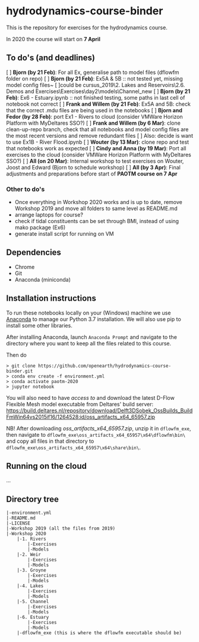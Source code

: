 # hydrodynamics-course-binder

This is the repository for exercises for the hydrodynamics course.

In 2020 the course will start on **7 April**

## To do's (and deadlines)
[ ] **Bjorn (by 21 Feb)**: For all Ex, generalise path to model files (dflowfm folder on repo)
[ ] **Bjorn (by 21 Feb)**: Ex5A & 5B :: not tested yet, missing model config files~
		[ ]could be cursus_2019\2. Lakes and Reservoirs\2.6. Demos and Exercises\Exercises\day2\models\Channel_new
[ ] **Bjorn (by 21 Feb)**: Ex6 - Estuary.ipynb :: not finished testing, some paths in last cell of notebook not correct
[ ] **Frank and Willem (by 21 Feb)**: Ex5A and 5B: check that the correct .mdu files are being used in the notebooks
[ ] **Bjorn and Fedor (by 28 Feb)**: port Ex1 - Rivers to cloud (consider VMWare Horizon Platform with MyDeltares SSO?)
[ ] **Frank and Willem (by 6 Mar)**: clone clean-up-repo branch, check that all notebooks and model config files are the most recent versions and remove redundant files
		[ ] Also: decide is want to use Ex1B - River Flood.ipynb
[ ] **Wouter (by 13 Mar)**: clone repo and test that notebooks work as expected
[ ] **Cindy and Anna (by 19 Mar)**: Port all exercises to the cloud (consider VMWare Horizon Platform with MyDeltares SSO?)
[ ] **All (on 20 Mar)**: Internal workshop to test exercises on Wouter, Joost and Edward (Bjorn to schedule workshop)
[ ] **All (by 3 Apr)**: Final adjustments and preparations before start of **PAOTM course on 7 Apr**

### Other to do's
* Once everything in Workshop 2020 works and is up to date, remove Workshop 2019 and move all folders to same level as README.md
* arrange laptops for course?
* check if tidal constituents can be set through BMI, instead of using mako package (Ex6)
* generate install script for running on VM

## Dependencies
* Chrome
* Git
* Anaconda (miniconda)

## Installation instructions
To run these notebooks locally on your (Windows) machine we use [Anaconda](https://repo.anaconda.com/archive/Anaconda3-2019.10-Windows-x86_64.exe) to manage our Python 3.7 installation. We will also use pip to install some other libraries.

After installing Anaconda, launch `Anaconda Prompt` and navigate to the directory where you want to keep all the files related to this course.

Then do
```
> git clone https://github.com/openearth/hydrodynamics-course-binder.git
> conda env create -f environment.yml 
> conda activate paotm-2020
> jupyter notebook
```

You will also need to have _access to_ and download the latest D-Flow Flexible Mesh model executable from Deltares' build server:
https://build.deltares.nl/repository/download/Delft3DSobek_OssBuilds_BuildFmWin64vs2015if16/1264528:id/oss_artifacts_x64_65957.zip   

NB! After downloading _oss_artifacts_x64_65957.zip_, unzip it in `dflowfm_exe`, then navigate to `dflowfm_exe\oss_artifacts_x64_65957\x64\dflowfm\bin\` and copy all files in that directory to `dflowfm_exe\oss_artifacts_x64_65957\x64\share\bin\`.

## Running on the cloud
...

## Directory tree
```
|-environment.yml 
|-README.md
|-LICENSE
|-Workshop 2019 (all the files from 2019)
|-Workshop 2020
	|-1. Rivers
		|-Exercises
		|-Models
	|-2. Weir
		|-Exercises
		|-Models
	|-3. Groyne
		|-Exercises
		|-Models
	|-4. Lakes
		|-Exercises
		|-Models
	|-5. Channel
		|-Exercises
		|-Models
	|-6. Estuary
		|-Exercises
		|-Models
	|-dflowfm_exe (this is where the dflowfm executable should be)
```

